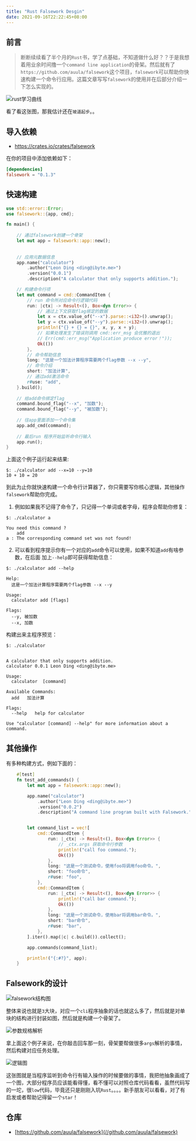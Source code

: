 ```yaml
---
title: "Rust Falsework Desgin"
date: 2021-09-16T22:22:45+08:00
---
```


## 前言

>断断续续看了半个月的`Rust`书，学了点基础，不知道做什么好？？于是我想着用业余时间撸一个`command line application`的骨架。然后就有了`https://github.com/auula/falsework`这个项目，`falsework`可以帮助你快速构建一个命令行应用。这篇文章写写`falsework`的使用并在后部分介绍一下怎么实现的。


![rust学习曲线](https://tva1.sinaimg.cn/large/008i3skNgy1gtta3lv37zj617x0u040n02.jpg)

看了看这张图，那我估计还在`坡道起步`。。

## 导入依赖

- https://crates.io/crates/falsework

在你的项目中添加依赖如下：

```toml
[dependencies]
falsework = "0.1.3"
```


## 快速构建

```rust
use std::error::Error;
use falsework::{app, cmd};

fn main() {
    
    // 通过falsework创建一个骨架
    let mut app = falsework::app::new();
    
    
    // 应用元数据信息
    app.name("calculator")
        .author("Leon Ding <ding@ibyte.me>")
        .version("0.0.1")
        .description("A calculator that only supports addition.");

    // 构建命令行项
    let mut command = cmd::CommandItem {
        // run 命令所对应命令行逻辑代码
        run: |ctx| -> Result<(), Box<dyn Error>> {
            // 通过上下文获取flag绑定的数据
            let x = ctx.value_of("--x").parse::<i32>().unwrap();
            let y = ctx.value_of("--y").parse::<i32>().unwrap();
            println!("{} + {} = {}", x, y, x + y);
            // 如果处理发生了错误则调用 cmd::err_msg 会优雅的退出
            // Err(cmd::err_msg("Application produce error！"));
            Ok(())
        },
        // 命令帮助信息
        long: "这是一个加法计算程序需要两个flag参数 --x --y",
        // 命令介绍
        short: "加法计算",
        // 通过add激活命令
        r#use: "add",
    }.build();
    
    // 给add命令绑定flag
    command.bound_flag("--x", "加数");
    command.bound_flag("--y", "被加数");
    
    // 往app里面添加一个命令集
    app.add_cmd(command);
    
    // 最后run 程序开始监听命令行输入
    app.run();
}
```

上面这个例子运行起来结果:

```shell
$: ./calculator add --x=10 --y=10
10 + 10 = 20
```

到此为止你就快速构建一个命令行计算器了，你只需要写你核心逻辑，其他操作`falsework`帮助你完成。

1. 例如如果我不记得了命令了，只记得一个单词或者字母，程序会帮助你修复：

```shell
$: ./calculator a

You need this command ?
	add
a : The corresponding command set was not found!
```
2. 可以看到程序提示你有一个对应的`add`命令可以使用，如果不知道`add`有啥参数，在后面
加上`--help`即可获得帮助信息：

```shell
$: ./calculator add --help

Help:
  这是一个加法计算程序需要两个flag参数 --x --y

Usage:
  calculator add [flags]

Flags:
  --y, 被加数
  --x, 加数
```
构建出来主程序预览：

```shell
$: ./calculator


A calculator that only supports addition.
calculator 0.0.1 Leon Ding <ding@ibyte.me>

Usage:
  calculator  [command]

Available Commands:
  add	加法计算

Flags:
  --help   help for calculator

Use "calculator [command] --help" for more information about a command.
```

## 其他操作
有多种构建方式，例如下面的：

```rust
    #[test]
    fn test_add_commands() {
        let mut app = falsework::app::new();

        app.name("calculator")
            .author("Leon Ding <ding@ibyte.me>")
            .version("0.0.2")
            .description("A command line program built with Falsework.");


        let command_list = vec![
            cmd::CommandItem {
                run: |_ctx| -> Result<(), Box<dyn Error>> {
                    // _ctx.args 获取命令行参数
                    println!("call foo command.");
                    Ok(())
                },
                long: "这是一个测试命令，使用foo将调用foo命令。",
                short: "foo命令",
                r#use: "foo",
            },
            cmd::CommandItem {
                run: |_ctx| -> Result<(), Box<dyn Error>> {
                    println!("call bar command.");
                    Ok(())
                },
                long: "这是一个测试命令，使用bar将调用bar命令。",
                short: "bar命令",
                r#use: "bar",
            },
        ].iter().map(|c| c.build()).collect();

        app.commands(command_list);

        println!("{:#?}", app);
    }
```


## Falsework的设计

![falsework结构图](https://tva1.sinaimg.cn/large/008i3skNgy1gtsagkvp4lj60qo0k0tau02.jpg)

整体来说也就是`3`大块，对应一个`cli`程序抽象的话也就这么多了，然后就是对单块的结构进行封装如图，然后就是构建一个骨架了。


![参数规格解析](https://tva1.sinaimg.cn/large/008i3skNgy1gttaacjpohj60qo0k0mxd02.jpg)

拿上面这个例子来说，在你敲击回车那一刻，骨架要帮做很多`args`解析的事情，然后构建对应任务处理。

![逻辑图](https://tva1.sinaimg.cn/large/008i3skNgy1gttac10fbvj60r00k6dgc02.jpg)

这张图就是当程序监听到命令行有输入操作的时候要做的事情，我把他抽象画成了一个图，大部分程序员应该能看得懂，看不懂可以对照仓库代码看看，虽然代码写的一坨，很`low`代码，毕竟还只是刚刚入坑`Rust`。。。。新手朋友可以看看，对了有启发或者帮助记得留一个`star`！

## 仓库
- [https://github.com/auula/falsework](//github.com/auula/falsework) 
